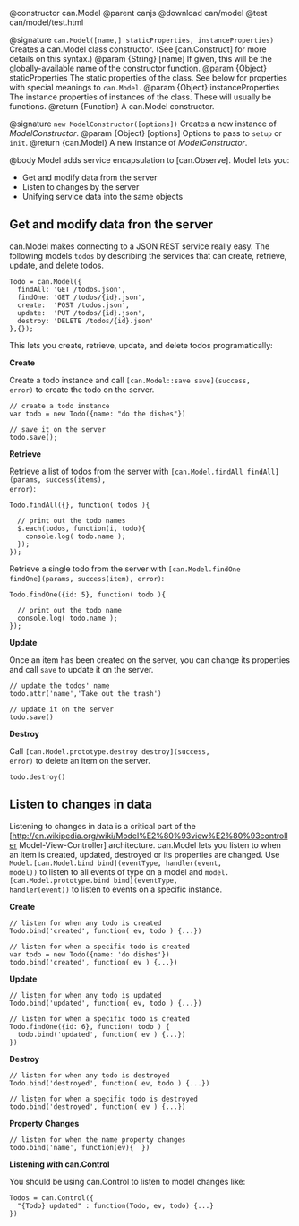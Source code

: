 @constructor can.Model
@parent canjs
@download can/model
@test can/model/test.html

@signature `can.Model([name,] staticProperties, instanceProperties)`
Creates a can.Model class constructor. (See [can.Construct] for more details on this syntax.)
@param {String} [name] If given, this will be the globally-available name of the constructor function.
@param {Object} staticProperties The static properties of the class. See below for properties with
special meanings to `can.Model`.
@param {Object} instanceProperties The instance properties of instances of the class. These will usually
be functions.
@return {Function} A can.Model constructor.

@signature `new ModelConstructor([options])`
Creates a new instance of _ModelConstructor_.
@param {Object} [options] Options to pass to `setup` or `init`.
@return {can.Model} A new instance of _ModelConstructor_.

@body
Model adds service encapsulation to [can.Observe].  Model lets you:

 - Get and modify data from the server
 - Listen to changes by the server
 - Unifying service data into the same objects
 
## Get and modify data fron the server

can.Model makes connecting to a JSON REST service 
really easy.  The following models `todos` by
describing the services that can create, retrieve,
update, and delete todos. 

    Todo = can.Model({
      findAll: 'GET /todos.json',
      findOne: 'GET /todos/{id}.json',
      create:  'POST /todos.json',
      update:  'PUT /todos/{id}.json',
      destroy: 'DELETE /todos/{id}.json' 
    },{});

This lets you create, retrieve, update, and delete
todos programatically:

__Create__

Create a todo instance and 
call <code>[can.Model::save save]\(success, error\)</code>
to create the todo on the server.
    
    // create a todo instance
    var todo = new Todo({name: "do the dishes"})
    
    // save it on the server
    todo.save();

__Retrieve__

Retrieve a list of todos from the server with
<code>[can.Model.findAll findAll]\(params, success(items), error\)</code>: 
    
    Todo.findAll({}, function( todos ){
    
      // print out the todo names
      $.each(todos, function(i, todo){
        console.log( todo.name );
      });
    });

Retrieve a single todo from the server with
<code>[can.Model.findOne findOne]\(params, success(item), error\)</code>:

    Todo.findOne({id: 5}, function( todo ){
    
      // print out the todo name
      console.log( todo.name );
    });

__Update__

Once an item has been created on the server,
you can change its properties and call
<code>save</code> to update it on the server.

    // update the todos' name
    todo.attr('name','Take out the trash')
      
    // update it on the server
    todo.save()
      

__Destroy__

Call <code>[can.Model.prototype.destroy destroy]\(success, error\)</code>
to delete an item on the server.

    todo.destroy()

## Listen to changes in data

Listening to changes in data is a critical part of 
the [http://en.wikipedia.org/wiki/Model%E2%80%93view%E2%80%93controller Model-View-Controller]
architecture.  can.Model lets you listen to when an item is created, updated, destroyed
or its properties are changed. Use 
<code>Model.[can.Model.bind bind]\(eventType, handler(event, model)\)</code>
to listen to all events of type on a model and
<code>model.[can.Model.prototype.bind bind]\(eventType, handler(event)\)</code>
to listen to events on a specific instance.

__Create__

    // listen for when any todo is created
    Todo.bind('created', function( ev, todo ) {...})
    
    // listen for when a specific todo is created
    var todo = new Todo({name: 'do dishes'})
    todo.bind('created', function( ev ) {...})
  
__Update__

    // listen for when any todo is updated
    Todo.bind('updated', function( ev, todo ) {...})
    
    // listen for when a specific todo is created
    Todo.findOne({id: 6}, function( todo ) {
      todo.bind('updated', function( ev ) {...})
    })
  
__Destroy__

    // listen for when any todo is destroyed
    Todo.bind('destroyed', function( ev, todo ) {...})
   
    // listen for when a specific todo is destroyed
    todo.bind('destroyed', function( ev ) {...})

__Property Changes__

    // listen for when the name property changes
    todo.bind('name', function(ev){  })

__Listening with can.Control__

You should be using can.Control to listen to model changes like:

    Todos = can.Control({
      "{Todo} updated" : function(Todo, ev, todo) {...}
    })
